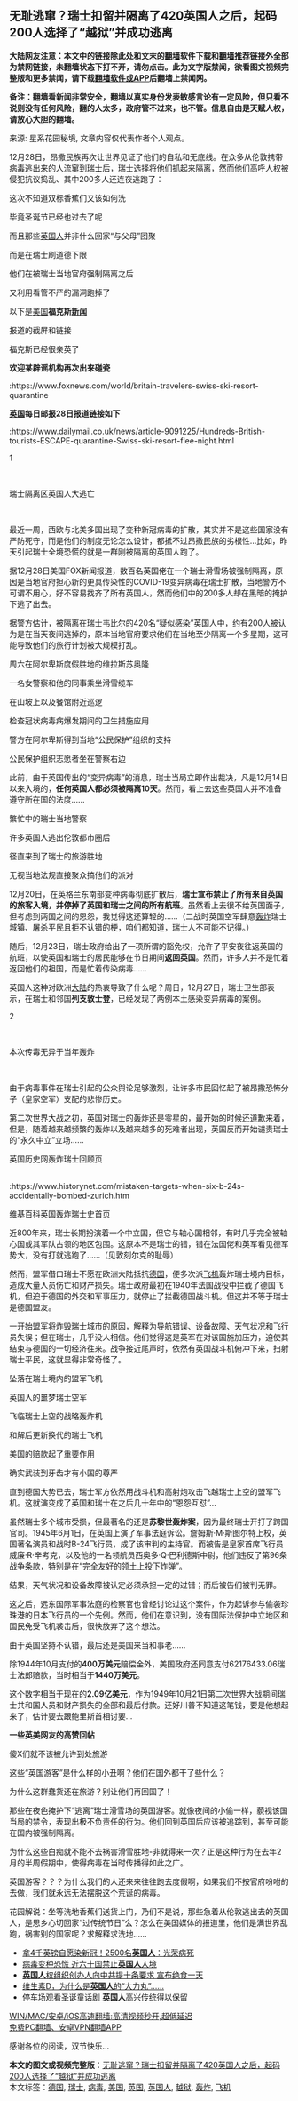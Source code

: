  <h2>无耻逃窜？瑞士扣留并隔离了420英国人之后，起码200人选择了“越狱”并成功逃离</h2> <p class="notice"><b>大陆网友注意：本文中的链接除此处和文末的<a href="https://github.com/bannedbook/fanqiang" >翻墙</a>软件下载和<a href="https://github.com/killgcd/justmysocks/blob/master/README.md">翻墙推荐</a>链接外全部为禁网链接，未翻墙状态下打不开，请勿点击。此为文字版禁闻，欲看图文视频完整版和更多禁闻，请下载<a href="https://github.com/bannedbook/fanqiang">翻墙软件或APP</a>后翻墙上禁闻网。</p><p>备注：翻墙看新闻非常安全，翻墙以真实身份发表敏感言论有一定风险，但只看不说则没有任何风险，翻的人太多，政府管不过来，也不管。信息自由是天赋人权，请放心大胆的翻墙。</b></p>  <div class="entry"> <p></p> <p>来源: 星系花园秘境, 文章内容仅代表作者个人观点。</p> <p>12月28日，昂撒民族再次让世界见证了他们的自私和无底线。在众多从伦敦携带<a href="https://www.bannedbook.org/bnews/tag/%e7%97%85%e6%af%92/" class="st_tag internal_tag" rel="tag" title="标签 病毒 下的日志">病毒</a>逃出来的人流窜到<a href="https://www.bannedbook.org/bnews/tag/%e7%91%9e%e5%a3%ab/" class="st_tag internal_tag" rel="tag" title="标签 瑞士 下的日志">瑞士</a>后，瑞士选择将他们抓起来隔离，然而他们高呼人权被侵犯抗议捣乱、其中200多人还连夜逃跑了：</p> <p>这次不知道双标香蕉们又该如何洗</p> <p>毕竟圣诞节已经也过去了呢</p> <p>而且那些<a href="https://www.bannedbook.org/bnews/tag/%E8%8B%B1%E5%9B%BD%E4%BA%BA/" class="st_tag internal_tag" rel="tag" title="标签 英国人 下的日志">英国人</a>并非什么回家“与父母”团聚</p> <p>而是在瑞士刷道德下限</p> <p>他们在被瑞士当地官府强制隔离之后</p> <p>又利用看管不严的漏洞跑掉了</p> <p>以下是<a href="https://www.bannedbook.org/bnews/tag/%e7%be%8e%e5%9b%bd/" class="st_tag internal_tag" rel="tag" title="标签 美国 下的日志">美国</a><strong style="font-weight: 600;">福克斯<span class='wp_keywordlink_affiliate'><a href="https://www.bannedbook.org/" title="新闻">新闻</a></span></strong></p> <p>报道的截屏和链接</p> <p>福克斯已经很亲英了</p> <p><strong style="font-weight: 600;">欢迎某辟谣机构再次出来碰瓷</strong></p> <p></p> <p>:https://www.foxnews.com/world/britain-travelers-swiss-ski-resort-quarantine</p> <p><strong style="font-weight: 600;"><a href="https://www.bannedbook.org/bnews/tag/%e8%8b%b1%e5%9b%bd/" class="st_tag internal_tag" rel="tag" title="标签 英国 下的日志">英国</a>每日邮报28日报道链接如下<br /> </strong></p> <p>:https://www.dailymail.co.uk/news/article-9091225/Hundreds-British-tourists-ESCAPE-quarantine-Swiss-ski-resort-flee-night.html</p> <p>1</p> <p>&nbsp;</p> <p>瑞士隔离区英国人大逃亡</p> <p>&nbsp;</p>  <p>最近一周，西欧与北美多国出现了变种新冠病毒的扩散，其实并不是这些国家没有严防死守，而是他们的制度无论怎么设计，都抵不过昂撒民族的劣根性…比如，昨天引起瑞士全境恐慌的就是一群刚被隔离的英国人跑了。</p> <p></p> <p>据12月28日美国FOX新闻报道，数百名英国佬在一个瑞士滑雪场被强制隔离，原因是当地官府担心新的更具传染性的COVID-19变异病毒在瑞士扩散，当地警方不可谓不用心，好不容易找齐了所有英国人，然而他们中的200多人却在黑暗的掩护下逃了出去。</p> <p>据警方估计，被隔离在瑞士韦比尔的420名“疑似感染”英国人中，约有200人被认为是在当天夜间逃掉的，原本当地官府要求他们在当地至少隔离一个多星期，这可能导致他们的旅行计划被大规模打乱。</p> <p>周六在阿尔卑斯度假胜地的维拉斯苏奥隆</p> <p>一名女警察和他的同事乘坐滑雪缆车</p> <p>在山坡上以及餐馆附近巡逻</p> <p>检查冠状病毒病爆发期间的卫生措施应用</p> <p>警方在阿尔卑斯得到当地“公民保护”组织的支持</p> <p>公民保护组织志愿者坐在警察右边</p> <p></p> <p>此前，由于英国传出的“变异病毒”的消息，瑞士当局立即作出裁决，凡是12月14日以来入境的，<strong style="font-weight: 600;">任何英国人都必须被隔离10天</strong>。然而，看上去这些英国人并不准备遵守所在国的法度……</p> <p>繁忙中的瑞士当地警察</p> <p></p> <p>许多英国人逃出伦敦都市圈后</p> <p>径直来到了瑞士的旅游胜地</p> <p>无视当地法规直接聚众搞他们的派对</p> <p></p> <p>12月20日，在英格兰东南部变种病毒彻底扩散后，<strong style="text-align: justify; font-weight: 600;">瑞士宣布</strong><strong style="font-weight: 600;">禁止了所有来自英国的旅客入境</strong><strong style="text-align: justify; font-weight: 600;">，并停掉了英国和瑞士之间的所有航班</strong>。虽然看上去很不给英国面子，但考虑到两国之间的恩怨，我觉得这还算轻的……（二战时英国空军肆意<a href="https://www.bannedbook.org/bnews/tag/%e8%bd%b0%e7%82%b8/" class="st_tag internal_tag" rel="tag" title="标签 轰炸 下的日志">轰炸</a>瑞士城镇、屠杀平民且拒不认错的梗，咱们都知道，瑞士人不可能不记得。）</p> <p></p> <p>随后，12月23日，瑞士政府给出了一项所谓的豁免权，允许了平安夜往返英国的航班，以使英国和瑞士的居民能够在节日期间<strong style="font-weight: 600;">返回英国</strong>。然而，许多人并不是忙着返回他们的祖国，而是忙着传染病毒……</p>  <p>英国人这种对欧洲<span class='wp_keywordlink_affiliate'><a href="https://www.bannedbook.org/" title="大陆" target="_blank">大陆</a></span>的热衷导致了什么呢？周日，12月27日，瑞士卫生部表示，在瑞士和邻国<strong style="font-weight: 600;">列支敦士登</strong>，已经发现了两例本土感染变异病毒的案例。</p> <p>2</p> <p>&nbsp;</p> <p>本次传毒无异于当年轰炸</p> <p>&nbsp;</p> <p>由于病毒事件在瑞士引起的公众舆论足够激烈，让许多市民回忆起了被昂撒恐怖分子（皇家空军）支配的悲惨历史。</p> <p>第二次世界大战之初，英国对瑞士的轰炸还是零星的，最开始的时候还道歉来着，但是，随着越来越频繁的轰炸以及越来越多的死难者出现，英国反而开始谴责瑞士的“永久中立”立场……</p> <p>英国历史网轰炸瑞士回顾页</p> <p><br /> :https://www.historynet.com/mistaken-targets-when-six-b-24s-accidentally-bombed-zurich.htm</p> <p>维基百科英国轰炸瑞士史首页<br /> </p> <p>近800年来，瑞士长期扮演着一个中立国，但它与轴心国相邻，有时几乎完全被轴心国或其军队占领的地区包围。这原本不是瑞士的错，错在法国佬和英军看见德军势大，没有打就逃跑了……（见敦刻尔克的耻辱）</p> <p>然而，盟军借口瑞士不愿在欧洲大陆抵抗<a href="https://www.bannedbook.org/bnews/tag/%e5%be%b7%e5%9b%bd/" class="st_tag internal_tag" rel="tag" title="标签 德国 下的日志">德国</a>，便多次派<a href="https://www.bannedbook.org/bnews/tag/%e9%a3%9e%e6%9c%ba/" class="st_tag internal_tag" rel="tag" title="标签 飞机 下的日志">飞机</a>轰炸瑞士境内目标，造成大量人员伤亡和财产损失。瑞士政府最初在1940年法国战役中拦截了德国飞机，但迫于德国的外交和军事压力，就停止了拦截德国战斗机。但这并不等于瑞士是德国盟友。</p> <p>一开始盟军将炸毁瑞士城市的原因，解释为导航错误、设备故障、天气状况和飞行员失误；但在瑞士，几乎没人相信。他们觉得这是英军在对该国施加压力，迫使其结束与德国的一切经济往来。战争接近尾声时，依然有英国战斗机俯冲下来，扫射瑞士平民，这就显得非常奇怪了。</p> <p>坠落在瑞士境内的盟军飞机</p> <p></p> <p>英国人的噩梦瑞士空军</p> <p></p> <p>飞临瑞士上空的战略轰炸机</p> <p></p> <p>和解后更新换代的瑞士飞机</p> <p>美国的赔款起了重要作用</p>  <p>确实武装到牙齿才有小国的尊严</p> <p></p> <p>直到德国大势已去，瑞士军方依然用战斗机和高射炮攻击飞越瑞士上空的盟军飞机。这就演变成了英国和瑞士在之后几十年中的“恩怨互怼”…</p> <p>虽然瑞士多个城市受损，但最著名的还是<strong style="font-weight: 600;">苏黎世轰炸案</strong>，因为最终瑞士开打了跨国官司。1945年6月1日，在英国上演了军事法庭诉讼。詹姆斯·M·斯图尔特上校，英国著名演员和战时B-24飞行员，成了该审判的主持官。而被告是皇家首席飞行员威廉·R·辛考克，以及他的一名领航员西奥多·Q·巴利德斯中尉，他们违反了第96条战争条款，特别是在“完全友好的领土上投下炸弹”。</p> <p>结果，天气状况和设备故障被认定必须承担一定的过错；而后被告们被判无罪。</p> <p>这之后，远东国际军事法庭的检察官也曾经讨论过这个案件，作为起诉参与偷袭珍珠港的日本飞行员的一个先例。然而，他们在意识到，没有国际法保护中立地区和国民免受飞机袭击后，很快放弃了这个想法。</p> <p>由于英国坚持不认错，最后还是美国来当和事老……</p> <p>除1944年10月支付的<strong style="font-weight: 600;">400万美元</strong>赔偿金外，美国政府还同意支付62176433.06瑞士法郎赔款，当时相当于<strong style="font-weight: 600;">1440万美元</strong>。</p> <p>这个数字相当于现在的<strong style="font-weight: 600;">2.09亿美元</strong>，作为1949年10月21日第二次世界大战期间瑞士共和国人员和财产损失的全部和最后付款。还好川普不知道这笔钱，要是他想起来了，估计要去跟鲍里斯首相讨要…</p> <p><strong style="font-weight: 600;">一些英美网友的高赞回帖<br /> </strong></p> <p>傻X们就不该被允许到处旅游</p> <p></p> <p>这些“英国游客”是什么样的小丑啊？他们在国外都干了些什么？</p> <p></p> <p>为什么这群蠢货还在旅游？别让他们再回国了！</p> <p></p> <p>那些在夜色掩护下“逃离”瑞士滑雪场的英国游客。就像夜间的小偷一样，藐视该国当局的禁令，表现出极不负责任的行为。他们回到英国后应该被追踪到，甚至可能在国内被强制隔离。</p> <p></p> <p>为什么这些白痴就不能不去祸害滑雪胜地-非就得来一次？正是这种行为在去年2月的半周假期中，使得病毒在当时传播得如此之广。</p> <p></p> <p>英国游客？？？为什么我们的人还来来往往跑去度假啊，如果我们不按官府吩咐的去做，我们就永远无法摆脱这个荒诞的病毒。</p>  <p>花园解说：坐等洗地香蕉们送货上门，乃们不是说，那些急着从伦敦逃出去的英国人，是思乡心切回家“过传统节日”么？怎么在美国媒体的报道里，他们是满世界乱跑，祸害别的国家呢？求解释求洗地……</p> <ul class='op-related-articles' title='相关阅读'> <li><a href='https://www.bannedbook.org/bnews/cnnews/20201228/1456561.html' target='_blank'>拿4千英镑自愿染新冠！2500名<b>英国人</b>：光荣病死</a></li> <li><a href='https://www.bannedbook.org/bnews/worldnews/20201224/1454155.html' target='_blank'>病毒变种恐慌 近六十国禁止<b>英国人</b>入境</a></li> <li><a href='https://www.bannedbook.org/bnews/ssgc/20201224/1453898.html' target='_blank'><b>英国人</b>权组织创办人向中共提十条要求 宣布绝食一天</a></li> <li><a href='https://www.bannedbook.org/bnews/comments/20201214/1447286.html' target='_blank'>维生素D，为什么是<b>英国人</b>的“大力丸”……</a></li> <li><a href='https://www.bannedbook.org/bnews/bannedvideo/20201214/1447192.html' target='_blank'>停车场观看圣诞童话剧 <b>英国人</b>高兴传统得以保留</a></li> </ul> <p class="texttj"> <a href="https://github.com/bannedbook/fanqiang/wiki/V2ray%E6%9C%BA%E5%9C%BA" target="_blank">WIN/MAC/安卓/iOS高速翻墙:高清视频秒开,超低延迟</a><br/> <a href="https://github.com/bannedbook/fanqiang/wiki/%E7%A6%81%E9%97%BB%E7%BD%91%E5%AE%89%E5%8D%93%E7%BF%BB%E5%A2%99%E6%96%B0%E9%97%BBAPP" target="_blank">免费PC翻墙、安卓VPN翻墙APP</a></p><p>感谢各位的阅读，双节快乐…</p><a name='sharetosocial'></a>       <div><b>本文的图文或视频完整版</b>：<a href='https://www.bannedbook.org/bnews/comments/20201229/1456822.html'>无耻逃窜？瑞士扣留并隔离了420英国人之后，起码200人选择了“越狱”并成功逃离</a></div>  </div><!--END ENTRY--> <div class="postfooter"> <div>本文标签：<a href="https://www.bannedbook.org/bnews/tag/%e5%be%b7%e5%9b%bd/" rel="tag">德国</a>, <a href="https://www.bannedbook.org/bnews/tag/%e7%91%9e%e5%a3%ab/" rel="tag">瑞士</a>, <a href="https://www.bannedbook.org/bnews/tag/%e7%97%85%e6%af%92/" rel="tag">病毒</a>, <a href="https://www.bannedbook.org/bnews/tag/%e7%be%8e%e5%9b%bd/" rel="tag">美国</a>, <a href="https://www.bannedbook.org/bnews/tag/%e8%8b%b1%e5%9b%bd/" rel="tag">英国</a>, <a href="https://www.bannedbook.org/bnews/tag/%E8%8B%B1%E5%9B%BD%E4%BA%BA/" rel="tag">英国人</a>, <a href="https://www.bannedbook.org/bnews/tag/%E8%B6%8A%E7%8B%B1/" rel="tag">越狱</a>, <a href="https://www.bannedbook.org/bnews/tag/%e8%bd%b0%e7%82%b8/" rel="tag">轰炸</a>, <a href="https://www.bannedbook.org/bnews/tag/%e9%a3%9e%e6%9c%ba/" rel="tag">飞机</a></div>  </div><!--END POSTFOOTER--> 